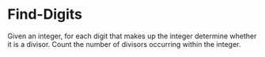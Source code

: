 # Find-Digits
Given an integer, for each digit that makes up the integer determine whether it is a divisor. Count the number of divisors occurring within the integer.
